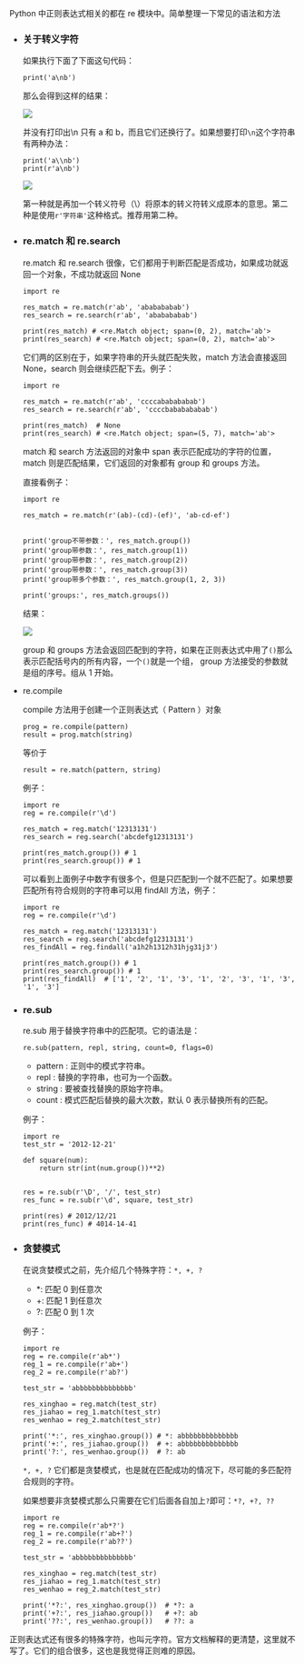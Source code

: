 Python 中正则表达式相关的都在 re 模块中。简单整理一下常见的语法和方法

- ### 关于转义字符

  如果执行下面了下面这句代码：

  `print('a\nb')`

  那么会得到这样的结果：

  ![](/caisr.github.io/database/images/articles/python/regexp/image.png)

  并没有打印出\n 只有 a 和 b，而且它们还换行了。如果想要打印`\n`这个字符串有两种办法：

  ```
  print('a\\nb')
  print(r'a\nb')
  ```

  ![](/caisr.github.io/database/images/articles/python/regexp/image1.png)

  第一种就是再加一个转义符号（\）将原本的转义符转义成原本的意思。第二种是使用`r'字符串'`这种格式。推荐用第二种。

- ### re.match 和 re.search

  re.match 和 re.search 很像，它们都用于判断匹配是否成功，如果成功就返回一个对象，不成功就返回 None

  ```
  import re

  res_match = re.match(r'ab', 'ababababab')
  res_search = re.search(r'ab', 'ababababab')

  print(res_match) # <re.Match object; span=(0, 2), match='ab'>
  print(res_search) # <re.Match object; span=(0, 2), match='ab'>
  ```

  它们两的区别在于，如果字符串的开头就匹配失败，match 方法会直接返回 None，search 则会继续匹配下去。例子：

  ```
  import re

  res_match = re.match(r'ab', 'ccccababababab')
  res_search = re.search(r'ab', 'ccccbababababab')

  print(res_match)  # None
  print(res_search) # <re.Match object; span=(5, 7), match='ab'>
  ```

  match 和 search 方法返回的对象中 span 表示匹配成功的字符的位置，match 则是匹配结果，它们返回的对象都有 group 和 groups 方法。

  直接看例子：

  ```
  import re

  res_match = re.match(r'(ab)-(cd)-(ef)', 'ab-cd-ef')


  print('group不带参数：', res_match.group())
  print('group带参数：', res_match.group(1))
  print('group带参数：', res_match.group(2))
  print('group带参数：', res_match.group(3))
  print('group带多个参数：', res_match.group(1, 2, 3))

  print('groups:', res_match.groups())
  ```

  结果：

  ![](/caisr.github.io/database/images/articles/python/regexp/image2.png)

  group 和 groups 方法会返回匹配到的字符，如果在正则表达式中用了`()`那么表示匹配括号内的所有内容，一个`()`就是一个组， group 方法接受的参数就是组的序号。组从 1 开始。

- re.compile

  compile 方法用于创建一个正则表达式（ Pattern ）对象

  ```
  prog = re.compile(pattern)
  result = prog.match(string)
  ```

  等价于

  ```
  result = re.match(pattern, string)
  ```

  例子：

  ```
  import re
  reg = re.compile(r'\d')

  res_match = reg.match('12313131')
  res_search = reg.search('abcdefg12313131')

  print(res_match.group()) # 1
  print(res_search.group()) # 1
  ```

  可以看到上面例子中数字有很多个，但是只匹配到一个就不匹配了。如果想要匹配所有符合规则的字符串可以用 findAll 方法，例子：

  ```
  import re
  reg = re.compile(r'\d')

  res_match = reg.match('12313131')
  res_search = reg.search('abcdefg12313131')
  res_findAll = reg.findall('a1h2h1312h31hjg31j3')

  print(res_match.group()) # 1
  print(res_search.group()) # 1
  print(res_findAll)  # ['1', '2', '1', '3', '1', '2', '3', '1', '3', '1', '3']
  ```

- ### re.sub

  re.sub 用于替换字符串中的匹配项。它的语法是：

  `re.sub(pattern, repl, string, count=0, flags=0)`

  - pattern : 正则中的模式字符串。
  - repl : 替换的字符串，也可为一个函数。
  - string : 要被查找替换的原始字符串。
  - count : 模式匹配后替换的最大次数，默认 0 表示替换所有的匹配。

  例子：

  ```
  import re
  test_str = '2012-12-21'

  def square(num):
      return str(int(num.group())**2)


  res = re.sub(r'\D', '/', test_str)
  res_func = re.sub(r'\d', square, test_str)

  print(res) # 2012/12/21
  print(res_func) # 4014-14-41
  ```

- ### 贪婪模式

  在说贪婪模式之前，先介绍几个特殊字符：`*, +, ?`

  - \*: 匹配 0 到任意次
  - +: 匹配 1 到任意次
  - ?: 匹配 0 到 1 次

  例子：

  ```
  import re
  reg = re.compile(r'ab*')
  reg_1 = re.compile(r'ab+')
  reg_2 = re.compile(r'ab?')

  test_str = 'abbbbbbbbbbbbbb'

  res_xinghao = reg.match(test_str)
  res_jiahao = reg_1.match(test_str)
  res_wenhao = reg_2.match(test_str)

  print('*:', res_xinghao.group()) # *: abbbbbbbbbbbbbb
  print('+:', res_jiahao.group())  # +: abbbbbbbbbbbbbb
  print('?:', res_wenhao.group())  # ?: ab
  ```

  `*, +, ?` 它们都是贪婪模式，也是就在匹配成功的情况下，尽可能的多匹配符合规则的字符。

  如果想要非贪婪模式那么只需要在它们后面各自加上`?`即可：`*?, +?, ??`

  ```
  import re
  reg = re.compile(r'ab*?')
  reg_1 = re.compile(r'ab+?')
  reg_2 = re.compile(r'ab??')

  test_str = 'abbbbbbbbbbbbbb'

  res_xinghao = reg.match(test_str)
  res_jiahao = reg_1.match(test_str)
  res_wenhao = reg_2.match(test_str)

  print('*?:', res_xinghao.group())  # *?: a
  print('+?:', res_jiahao.group())   # +?: ab
  print('??:', res_wenhao.group())   # ??: a
  ```

正则表达式还有很多的特殊字符，也叫元字符。官方文档解释的更清楚，这里就不写了。它们的组合很多，这也是我觉得正则难的原因。
